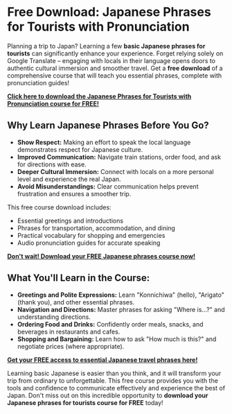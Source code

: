 # Free Download: Japanese Phrases for Tourists with Pronunciation

Planning a trip to Japan? Learning a few **basic Japanese phrases for tourists** can significantly enhance your experience. Forget relying solely on Google Translate – engaging with locals in their language opens doors to authentic cultural immersion and smoother travel. Get a **free download** of a comprehensive course that will teach you essential phrases, complete with pronunciation guides!

[**Click here to download the Japanese Phrases for Tourists with Pronunciation course for FREE!**](https://udemywork.com/japanese-phrases-for-tourists-with-pronunciation)

## Why Learn Japanese Phrases Before You Go?

*   **Show Respect:** Making an effort to speak the local language demonstrates respect for Japanese culture.
*   **Improved Communication:** Navigate train stations, order food, and ask for directions with ease.
*   **Deeper Cultural Immersion:** Connect with locals on a more personal level and experience the real Japan.
*   **Avoid Misunderstandings:** Clear communication helps prevent frustration and ensures a smoother trip.

This free course download includes:

*   Essential greetings and introductions
*   Phrases for transportation, accommodation, and dining
*   Practical vocabulary for shopping and emergencies
*   Audio pronunciation guides for accurate speaking

[**Don't wait! Download your FREE Japanese phrases course now!**](https://udemywork.com/japanese-phrases-for-tourists-with-pronunciation)

## What You'll Learn in the Course:

*   **Greetings and Polite Expressions:** Learn "Konnichiwa" (hello), "Arigato" (thank you), and other essential phrases.
*   **Navigation and Directions:** Master phrases for asking "Where is…?" and understanding directions.
*   **Ordering Food and Drinks:** Confidently order meals, snacks, and beverages in restaurants and cafes.
*   **Shopping and Bargaining:** Learn how to ask "How much is this?" and negotiate prices (where appropriate).

[**Get your FREE access to essential Japanese travel phrases here!**](https://udemywork.com/japanese-phrases-for-tourists-with-pronunciation)

Learning basic Japanese is easier than you think, and it will transform your trip from ordinary to unforgettable. This free course provides you with the tools and confidence to communicate effectively and experience the best of Japan. Don't miss out on this incredible opportunity to **download your Japanese phrases for tourists course for FREE** today!
